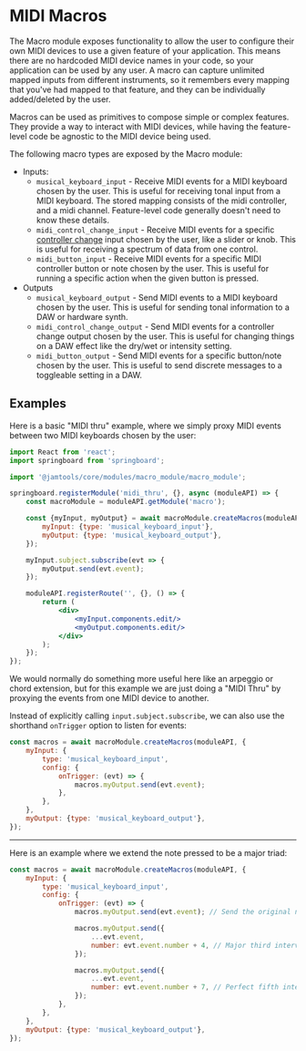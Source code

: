 # MIDI Macros

The Macro module exposes functionality to allow the user to configure their own MIDI devices to use a given feature of your application. This means there are no hardcoded MIDI device names in your code, so your application can be used by any user. A macro can capture unlimited mapped inputs from different instruments, so it remembers every mapping that you've had mapped to that feature, and they can be individually added/deleted by the user.

Macros can be used as primitives to compose simple or complex features. They provide a way to interact with MIDI devices, while having the feature-level code be agnostic to the MIDI device being used.

The following macro types are exposed by the Macro module:

- Inputs:
    - `musical_keyboard_input` - Receive MIDI events for a MIDI keyboard chosen by the user. This is useful for receiving tonal input from a MIDI keyboard. The stored mapping consists of the midi controller, and a midi channel. Feature-level code generally doesn't need to know these details.
    - `midi_control_change_input` - Receive MIDI events for a specific [controller change](https://cmtext.indiana.edu/MIDI/chapter3_controller_change.php) input chosen by the user, like a slider or knob. This is useful for receiving a spectrum of data from one control.
    - `midi_button_input` - Receive MIDI events for a specific MIDI controller button or note chosen by the user. This is useful for running a specific action when the given button is pressed.
- Outputs
    - `musical_keyboard_output` - Send MIDI events to a MIDI keyboard chosen by the user. This is useful for sending tonal information to a DAW or hardware synth.
    - `midi_control_change_output` - Send MIDI events for a controller change output chosen by the user. This is useful for changing things on a DAW effect like the dry/wet or intensity setting.
    - `midi_button_output` - Send MIDI events for a specific button/note chosen by the user. This is useful to send discrete messages to a toggleable setting in a DAW.

## Examples

Here is a basic "MIDI thru" example, where we simply proxy MIDI events between two MIDI keyboards chosen by the user:

```jsx
import React from 'react';
import springboard from 'springboard';

import '@jamtools/core/modules/macro_module/macro_module';

springboard.registerModule('midi_thru', {}, async (moduleAPI) => {
    const macroModule = moduleAPI.getModule('macro');

    const {myInput, myOutput} = await macroModule.createMacros(moduleAPI, {
        myInput: {type: 'musical_keyboard_input'},
        myOutput: {type: 'musical_keyboard_output'},
    });

    myInput.subject.subscribe(evt => {
        myOutput.send(evt.event);
    });

    moduleAPI.registerRoute('', {}, () => {
        return (
            <div>
                <myInput.components.edit/>
                <myOutput.components.edit/>
            </div>
        );
    });
});
```

We would normally do something more useful here like an arpeggio or chord extension, but for this example we are just doing a "MIDI Thru" by proxying the events from one MIDI device to another.

Instead of explicitly calling `input.subject.subscribe`, we can also use the shorthand `onTrigger` option to listen for events:

```jsx
const macros = await macroModule.createMacros(moduleAPI, {
    myInput: {
        type: 'musical_keyboard_input',
        config: {
            onTrigger: (evt) => {
                macros.myOutput.send(evt.event);
            },
        },
    },
    myOutput: {type: 'musical_keyboard_output'},
});
```

---

Here is an example where we extend the note pressed to be a major triad:

```jsx
const macros = await macroModule.createMacros(moduleAPI, {
    myInput: {
        type: 'musical_keyboard_input',
        config: {
            onTrigger: (evt) => {
                macros.myOutput.send(evt.event); // Send the original note pressed

                macros.myOutput.send({
                    ...evt.event,
                    number: evt.event.number + 4, // Major third interval
                });

                macros.myOutput.send({
                    ...evt.event,
                    number: evt.event.number + 7, // Perfect fifth interval
                });
            },
        },
    },
    myOutput: {type: 'musical_keyboard_output'},
});
```